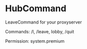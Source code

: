 # HubCommand
LeaveCommand for your proxyserver

Commands:
 /l, /leave, lobby, /quit
 
Permission:
 system.premium
